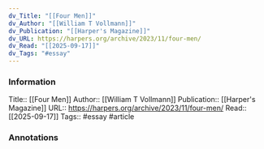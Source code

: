 ```yaml
---
dv_Title: "[[Four Men]]"
dv_Author: "[[William T Vollmann]]"
dv_Publication: "[[Harper's Magazine]]"
dv_URL: https://harpers.org/archive/2023/11/four-men/
dv_Read: "[[2025-09-17]]"
dv_Tags: "#essay"
---
```


### Information
Title:: [[Four Men]]
Author:: [[William T Vollmann]]
Publication:: [[Harper's Magazine]]
URL:: https://harpers.org/archive/2023/11/four-men/
Read:: [[2025-09-17]]
Tags:: #essay 
#article

### Annotations
